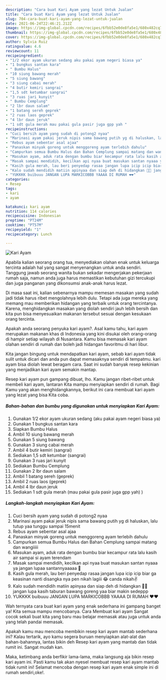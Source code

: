 ```yaml
---
description: "Cara buat Kari Ayam yang lezat Untuk Jualan"
title: "Cara buat Kari Ayam yang lezat Untuk Jualan"
slug: 704-cara-buat-kari-ayam-yang-lezat-untuk-jualan
date: 2021-06-24T22:46:21.212Z
image: https://img-global.cpcdn.com/recipes/6fbb52e0de8fa5e1/680x482cq70/kari-ayam-foto-resep-utama.jpg
thumbnail: https://img-global.cpcdn.com/recipes/6fbb52e0de8fa5e1/680x482cq70/kari-ayam-foto-resep-utama.jpg
cover: https://img-global.cpcdn.com/recipes/6fbb52e0de8fa5e1/680x482cq70/kari-ayam-foto-resep-utama.jpg
author: Sylvia Ruiz
ratingvalue: 4.6
reviewcount: 11
recipeingredient:
- "1/2 ekor ayam ukuran sedang aku pakai ayam negeri biasa ya"
- "1 bungkus santan kara"
- " Bumbu Halus"
- "10 siung bawang merah"
- "5 siung bawang"
- "3 siung cabai merah"
- "4 butir kemiri sangrai"
- "1,5 sdt ketumbar sangrai"
- "3 ruas jari kunyit"
- " Bumbu Cemplung"
- "2 lbr daun salam"
- "1 batang sereh geprek"
- "2 ruas laos geprek"
- "4 lbr daun jeruk"
- "1 sdt gula merah mau pakai gula pasir juga gpp yah "
recipeinstructions:
- "Cuci bersih ayam yang sudah di potong2 nyaa"
- "Marinasi ayam pakai jeruk nipis sama bawang putih yg di haluskan, lalu tutup yaa tunggu sampai 15menit"
- "Rebus ayam sebentar asal ajaa"
- "Panaskan minyak goreng untuk menggoreng ayam terlebih dahulu"
- "Campurkan semua Bumbu Halus dan Bahan Cemplung sampai matang dan wangiiiii"
- "Masukan ayam, aduk rata dengan bumbu biar kecampur rata lalu kasih air sampai si ayam terendam"
- "Masak sampai mendidih, kecilkan api nyaa buat masukan santan nyaaa ya jangan lupaa santannyaaaaa 🥰"
- "Kasih gula merah, lau beri penyedap rasaa jangan lupa icip icip biar ga keasinan nanti disangka nya pen nikah lagiii 😂 canda nikah✌️"
- "Kalo sudah mendidih matiin apinyaa dan siap deh di hidangkan 🤤🤤 jangan lupa kasih taburan bawang goreng yaa biar makin sedeppp"
- "YUKKKK buibuuu JANGAN LUPA MARKICOBBB YAAAA DI RUMAH ❤️❤️"
categories:
- Resep
tags:
- kari
- ayam

katakunci: kari ayam 
nutrition: 114 calories
recipecuisine: Indonesian
preptime: "PT24M"
cooktime: "PT57M"
recipeyield: "1"
recipecategory: Lunch

---
```



![Kari Ayam](https://img-global.cpcdn.com/recipes/6fbb52e0de8fa5e1/680x482cq70/kari-ayam-foto-resep-utama.jpg)

Apabila kalian seorang orang tua, menyediakan olahan enak untuk keluarga tercinta adalah hal yang sangat menyenangkan untuk anda sendiri. Tanggung jawab seorang  wanita bukan sekadar mengerjakan pekerjaan rumah saja, namun anda juga harus memastikan kebutuhan gizi tercukupi dan juga panganan yang dikonsumsi anak-anak harus lezat.

Di masa  saat ini, kalian sebenarnya mampu memesan masakan yang sudah jadi tidak harus ribet mengolahnya lebih dulu. Tetapi ada juga mereka yang memang mau memberikan hidangan yang terbaik untuk orang tercintanya. Karena, menghidangkan masakan yang diolah sendiri jauh lebih bersih dan kita pun bisa menyesuaikan makanan tersebut sesuai dengan kesukaan orang tercinta. 



Apakah anda seorang penyuka kari ayam?. Asal kamu tahu, kari ayam merupakan makanan khas di Indonesia yang kini disukai oleh orang-orang di hampir setiap wilayah di Nusantara. Kamu bisa memasak kari ayam olahan sendiri di rumah dan boleh jadi hidangan favoritmu di hari libur.

Kita jangan bingung untuk mendapatkan kari ayam, sebab kari ayam tidak sulit untuk dicari dan anda pun dapat memasaknya sendiri di tempatmu. kari ayam bisa diolah lewat beragam cara. Saat ini sudah banyak resep kekinian yang menjadikan kari ayam semakin mantap.

Resep kari ayam pun gampang dibuat, lho. Kamu jangan ribet-ribet untuk membeli kari ayam, lantaran Kita mampu menyiapkan sendiri di rumah. Bagi Kamu yang akan menghidangkannya, berikut ini cara membuat kari ayam yang lezat yang bisa Kita coba.

<!--inarticleads1-->

##### Bahan-bahan dan bumbu yang digunakan untuk menyiapkan Kari Ayam:

1. Gunakan 1/2 ekor ayam ukuran sedang (aku pakai ayam negeri biasa ya)
1. Gunakan 1 bungkus santan kara
1. Siapkan  Bumbu Halus
1. Ambil 10 siung bawang merah
1. Gunakan 5 siung bawang
1. Gunakan 3 siung cabai merah
1. Ambil 4 butir kemiri (sangrai)
1. Sediakan 1,5 sdt ketumbar (sangrai)
1. Gunakan 3 ruas jari kunyit
1. Sediakan  Bumbu Cemplung
1. Gunakan 2 lbr daun salam
1. Ambil 1 batang sereh (geprek)
1. Ambil 2 ruas laos (geprek)
1. Ambil 4 lbr daun jeruk
1. Sediakan 1 sdt gula merah (mau pakai gula pasir juga gpp yah) )




<!--inarticleads2-->

##### Langkah-langkah menyiapkan Kari Ayam:

1. Cuci bersih ayam yang sudah di potong2 nyaa
1. Marinasi ayam pakai jeruk nipis sama bawang putih yg di haluskan, lalu tutup yaa tunggu sampai 15menit
1. Rebus ayam sebentar asal ajaa
1. Panaskan minyak goreng untuk menggoreng ayam terlebih dahulu
1. Campurkan semua Bumbu Halus dan Bahan Cemplung sampai matang dan wangiiiii
1. Masukan ayam, aduk rata dengan bumbu biar kecampur rata lalu kasih air sampai si ayam terendam
1. Masak sampai mendidih, kecilkan api nyaa buat masukan santan nyaaa ya jangan lupaa santannyaaaaa 🥰
1. Kasih gula merah, lau beri penyedap rasaa jangan lupa icip icip biar ga keasinan nanti disangka nya pen nikah lagiii 😂 canda nikah✌️
1. Kalo sudah mendidih matiin apinyaa dan siap deh di hidangkan 🤤🤤 jangan lupa kasih taburan bawang goreng yaa biar makin sedeppp
1. YUKKKK buibuuu JANGAN LUPA MARKICOBBB YAAAA DI RUMAH ❤️❤️




Wah ternyata cara buat kari ayam yang enak sederhana ini gampang banget ya! Kita semua mampu mencobanya. Cara Membuat kari ayam Sangat cocok sekali buat kita yang baru mau belajar memasak atau juga untuk anda yang telah pandai memasak.

Apakah kamu mau mencoba membikin resep kari ayam mantab sederhana ini? Kalau tertarik, ayo kamu segera buruan menyiapkan alat-alat dan bahan-bahannya, lantas bikin deh Resep kari ayam yang mantab dan tidak rumit ini. Sangat mudah kan. 

Maka, ketimbang anda berfikir lama-lama, maka langsung aja bikin resep kari ayam ini. Pasti kamu tak akan nyesel membuat resep kari ayam mantab tidak rumit ini! Selamat mencoba dengan resep kari ayam enak simple ini di rumah sendiri,oke!.

